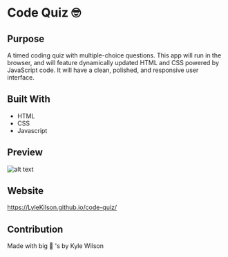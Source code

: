 # Code Quiz 🤓

## Purpose
A timed coding quiz with multiple-choice questions. This app will run in the browser, and will feature dynamically updated HTML and CSS powered by JavaScript code. It will have a clean, polished, and responsive user interface.


## Built With
* HTML
* CSS
* Javascript

## Preview
![alt text](https://github.com/lylkilson/code-quiz/assets/images/screen-shot.png/raw=true)

## Website
https://LyleKilson.github.io/code-quiz/

## Contribution
Made with big 🧠 's by Kyle Wilson
